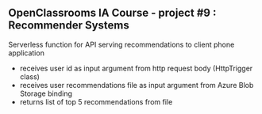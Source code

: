 ## OpenClassrooms IA Course - project #9 : Recommender Systems<br>
Serverless function for API serving recommendations to client phone application<br>
- receives user id as input argument from http request body (HttpTrigger class)<br>
- receives user recommendations file as input argument from Azure Blob Storage binding<br>
- returns list of top 5 recommendations from file
